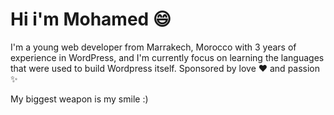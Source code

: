 
# Hi i'm Mohamed 😄

I'm a young web developer from Marrakech, Morocco with 3 years of experience in WordPress, and I'm currently focus on learning the languages that were used to build Wordpress itself.
Sponsored by love ❤️ and passion ✨

My biggest weapon is my smile :)
